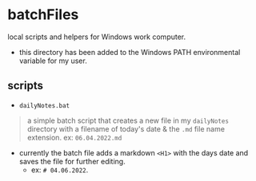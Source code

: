 # batchFiles

local scripts and helpers for Windows work computer.
- this directory has been added to the Windows PATH environmental variable for my user.

## scripts
- `dailyNotes.bat`
> a simple batch script that creates a new file in my `dailyNotes` directory with a filename of today's date & the `.md` file name extension. ex: `06.04.2022.md`
- currently the batch file adds a markdown `<H1>` with the days date and saves the file for further editing.
  - ex: `# 04.06.2022`.
